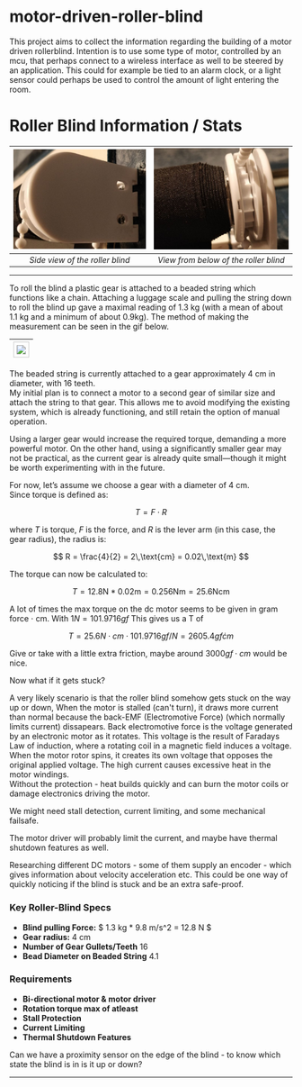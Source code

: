 # motor-driven-roller-blind
This project aims to collect the information regarding the building of a motor driven rollerblind. Intention is to use some type of motor, controlled by an mcu, that perhaps connect to a wireless interface as well to be steered by an application. This could for example be tied to an alarm clock, or a light sensor could perhaps be used to control the amount of light entering the room. 


# Roller Blind Information / Stats

| ![Blind Side View](images/roller_blind_outside.jpg) | ![Blind Motor Close-up](images/roller_blind_below.jpg) |
|:------------------------------------------------:|:-----------------------------------------------------:|
| *Side view of the roller blind*         | *View from below of the roller blind*                   |

---

To roll the blind a plastic gear is attached to a beaded string which functions like a chain. Attaching a luggage scale and pulling the string down to roll the blind up gave a maximal reading of 1.3 kg (with a mean of about 1.1 kg and a minimum of about 0.9kg). The method of making the measurement can be seen in the gif below.

| <img src="images/luggage_scale-output.gif" width="300" style="border: 1px solid #ccc; padding: 5px;" /> |
|:----------------------------------------------------------------------------------------------------:|

The beaded string is currently attached to a gear approximately 4 cm in diameter, with 16 teeth.  
My initial plan is to connect a motor to a second gear of similar size and attach the string to that gear. This allows me to avoid modifying the existing system, which is already functioning, and still retain the option of manual operation.

Using a larger gear would increase the required torque, demanding a more powerful motor. On the other hand, using a significantly smaller gear may not be practical, as the current gear is already quite small—though it might be worth experimenting with in the future.

For now, let’s assume we choose a gear with a diameter of 4 cm.  
Since torque is defined as:

$$
T = F \cdot R
$$

where $T$ is torque, $F$ is the force, and $R$ is the lever arm (in this case, the gear radius), the radius is:

$$
  R = \frac{4}{2} = 2\,\text{cm} = 0.02\,\text{m}
$$

The torque can now be calculated to:

$$
  T = 12.8 \text{N} * 0.02 \text{m}  = 0.256 \text{N}\text{m} = 25.6 \text{N}\text{cm} 
$$

A lot of times the max torque on the dc motor seems to be given in gram force $\cdot$ cm. With $1 N = 101.9716 gf$
This gives us a T of

$$
  T = 25.6 N \cdot cm \cdot 101.9716 gf / N = 2605.4 gf \dot cm
$$

Give or take with a little extra friction, maybe around $3000 gf \cdot cm$ would be nice.

Now what if it gets stuck?

A very likely scenario is that the roller blind somehow gets stuck on the way up or down, 
When the motor is stalled (can't turn), it draws more current than normal because the back-EMF (Electromotive Force) (which normally limits
current) dissapears. Back electromotive force is the voltage generated by an electronic motor as it rotates. This voltage is the result of Faradays Law of induction, where a rotating coil in a magnetic field induces a voltage. When the motor rotor spins, it creates its own voltage that opposes the original applied voltage. 
The high current causes excessive heat in the motor windings.  
Without the protection - heat builds quickly and can burn the motor coils or damage electronics driving the motor. 

We might need stall detection, current limiting, and some mechanical failsafe. 

The motor driver will probably limit the current, and maybe have thermal shutdown features as well. 

Researching different DC motors - some of them supply an encoder - which gives information about velocity acceleration etc. 
This could be one way of quickly noticing if the blind is stuck and be an extra safe-proof. 

### Key Roller-Blind Specs

- **Blind pulling Force:** $ 1.3 kg * 9.8 m/s^2 = 12.8 N $ 
- **Gear radius:** 4 cm  
- **Number of Gear Gullets/Teeth** 16
- **Bead Diameter on Beaded String** 4.1


### Requirements
- **Bi-directional motor & motor driver**
- **Rotation torque max of atleast**
- **Stall Protection**
- **Current Limiting** 
- **Thermal Shutdown Features**





Can we have a proximity sensor on the edge of the blind - to know which state the blind is in 
is it up or down? 


---
